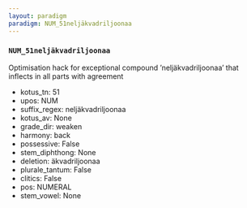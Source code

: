 ```yaml
---
layout: paradigm
paradigm: NUM_51neljäkvadriljoonaa
---
```

### ` NUM_51neljäkvadriljoonaa `

Optimisation hack for exceptional compound ’neljäkvadriljoonaa’ that inflects in all parts with agreement
* kotus_tn: 51
* upos: NUM
* suffix_regex: neljäkvadriljoonaa
* kotus_av: None
* grade_dir: weaken
* harmony: back
* possessive: False
* stem_diphthong: None
* deletion: äkvadriljoonaa
* plurale_tantum: False
* clitics: False
* pos: NUMERAL
* stem_vowel: None
